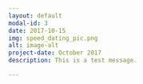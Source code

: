 ```yaml
---
layout: default
modal-id: 3
date: 2017-10-15
img: speed_dating_pic.png
alt: image-alt
project-date: October 2017
description: This is a test message.

---
```

